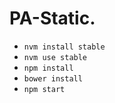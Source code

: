 # PA-Static.
* `nvm install stable`
* `nvm use stable`
* `npm install`
* `bower install`
* `npm start`